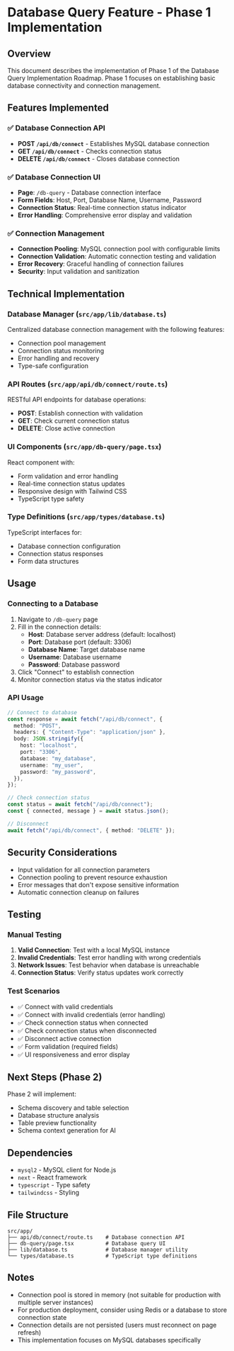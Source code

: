 # Database Query Feature - Phase 1 Implementation

## Overview

This document describes the implementation of Phase 1 of the Database Query Implementation Roadmap. Phase 1 focuses on establishing basic database connectivity and connection management.

## Features Implemented

### ✅ Database Connection API

- **POST `/api/db/connect`** - Establishes MySQL database connection
- **GET `/api/db/connect`** - Checks connection status
- **DELETE `/api/db/connect`** - Closes database connection

### ✅ Database Connection UI

- **Page**: `/db-query` - Database connection interface
- **Form Fields**: Host, Port, Database Name, Username, Password
- **Connection Status**: Real-time connection status indicator
- **Error Handling**: Comprehensive error display and validation

### ✅ Connection Management

- **Connection Pooling**: MySQL connection pool with configurable limits
- **Connection Validation**: Automatic connection testing and validation
- **Error Recovery**: Graceful handling of connection failures
- **Security**: Input validation and sanitization

## Technical Implementation

### Database Manager (`src/app/lib/database.ts`)

Centralized database connection management with the following features:

- Connection pool management
- Connection status monitoring
- Error handling and recovery
- Type-safe configuration

### API Routes (`src/app/api/db/connect/route.ts`)

RESTful API endpoints for database operations:

- **POST**: Establish connection with validation
- **GET**: Check current connection status
- **DELETE**: Close active connection

### UI Components (`src/app/db-query/page.tsx`)

React component with:

- Form validation and error handling
- Real-time connection status updates
- Responsive design with Tailwind CSS
- TypeScript type safety

### Type Definitions (`src/app/types/database.ts`)

TypeScript interfaces for:

- Database connection configuration
- Connection status responses
- Form data structures

## Usage

### Connecting to a Database

1. Navigate to `/db-query` page
2. Fill in the connection details:
   - **Host**: Database server address (default: localhost)
   - **Port**: Database port (default: 3306)
   - **Database Name**: Target database name
   - **Username**: Database username
   - **Password**: Database password
3. Click "Connect" to establish connection
4. Monitor connection status via the status indicator

### API Usage

```typescript
// Connect to database
const response = await fetch("/api/db/connect", {
  method: "POST",
  headers: { "Content-Type": "application/json" },
  body: JSON.stringify({
    host: "localhost",
    port: "3306",
    database: "my_database",
    username: "my_user",
    password: "my_password",
  }),
});

// Check connection status
const status = await fetch("/api/db/connect");
const { connected, message } = await status.json();

// Disconnect
await fetch("/api/db/connect", { method: "DELETE" });
```

## Security Considerations

- Input validation for all connection parameters
- Connection pooling to prevent resource exhaustion
- Error messages that don't expose sensitive information
- Automatic connection cleanup on failures

## Testing

### Manual Testing

1. **Valid Connection**: Test with a local MySQL instance
2. **Invalid Credentials**: Test error handling with wrong credentials
3. **Network Issues**: Test behavior when database is unreachable
4. **Connection Status**: Verify status updates work correctly

### Test Scenarios

- ✅ Connect with valid credentials
- ✅ Connect with invalid credentials (error handling)
- ✅ Check connection status when connected
- ✅ Check connection status when disconnected
- ✅ Disconnect active connection
- ✅ Form validation (required fields)
- ✅ UI responsiveness and error display

## Next Steps (Phase 2)

Phase 2 will implement:

- Schema discovery and table selection
- Database structure analysis
- Table preview functionality
- Schema context generation for AI

## Dependencies

- `mysql2` - MySQL client for Node.js
- `next` - React framework
- `typescript` - Type safety
- `tailwindcss` - Styling

## File Structure

```
src/app/
├── api/db/connect/route.ts    # Database connection API
├── db-query/page.tsx          # Database query UI
├── lib/database.ts            # Database manager utility
└── types/database.ts          # TypeScript type definitions
```

## Notes

- Connection pool is stored in memory (not suitable for production with multiple server instances)
- For production deployment, consider using Redis or a database to store connection state
- Connection details are not persisted (users must reconnect on page refresh)
- This implementation focuses on MySQL databases specifically
